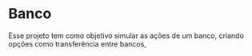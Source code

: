 # Banco
Esse projeto tem como objetivo simular as ações de um banco, criando opções como transferência entre bancos, 
